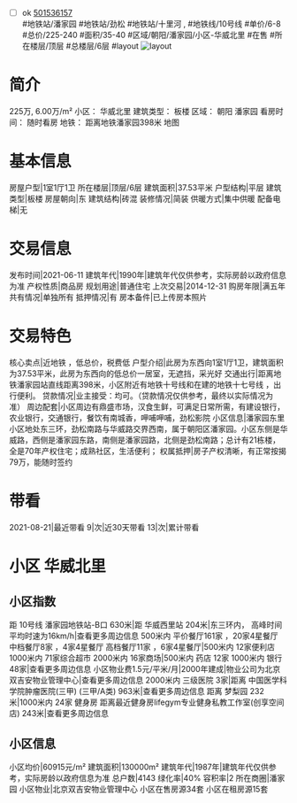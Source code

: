 - [ ] ok [501536157](https://bj.5i5j.com/ershoufang/501536157.html)  
 #地铁站/潘家园 #地铁站/劲松 #地铁站/十里河 ,  #地铁线/10号线
#单价/6-8 #总价/225-240 #面积/35-40   #区域/朝阳/潘家园/小区-华威北里 #在售 #所在楼层/顶层 #总楼层/6层 #layout 
![layout](http://image2a.5i5j.com/bdir/layout/1b407846347b4d7a892d34a090570065.JPG_P5.jpg) 
# 简介 
 225万,  6.00万/m² 
小区： 华威北里
建筑类型： 板楼
区域： 朝阳 潘家园
看房时间： 随时看房
地铁： 距离地铁潘家园398米 地图
# 基本信息 
 房屋户型|1室1厅1卫
所在楼层|顶层/6层
建筑面积|37.53平米
户型结构|平层
建筑类型|板楼
房屋朝向|东
建筑结构|砖混
装修情况|简装
供暖方式|集中供暖
配备电梯|无
# 交易信息 
 发布时间|2021-06-11
建筑年代|1990年|建筑年代仅供参考，实际房龄以政府信息为准
产权性质|商品房
规划用途|普通住宅
上次交易|2014-12-31
购房年限|满五年
共有情况|单独所有
抵押情况|有
房本备件|已上传房本照片
# 交易特色 
 核心卖点|近地铁 ，低总价，税费低
户型介绍|此房为东西向1室1厅1卫，建筑面积为37.53平米，此房为东西向的低总价一居室，无遮挡，采光好
交通出行|距离地铁潘家园站直线距离398米，小区附近有地铁十号线和在建的地铁十七号线 ，出行便利。
贷款情况|业主接受：均可。（贷款情况仅供参考，最终以实际情况为准）
周边配套|小区周边有鼎盛市场，汉食生鲜，可满足日常所需，有建设银行，农业银行，交通银行，餐饮有南城香，呷哺呷哺，劲松影院
小区信息|潘家园东里小区地处东三环，劲松南路与华威路交界西南，属于朝阳区潘家园。小区东侧是华威路，西侧是潘家园东路，南侧是潘家园路，北侧是劲松南路；总计有21栋楼，全是70年产权住宅；成熟社区，生活便利；
权属抵押|房子产权清晰，有正常按揭79万，能随时签约
# 带看 
 2021-08-21|最近带看	 9|次|近30天带看	 13|次|累计带看
# 小区 华威北里
## 小区指数 
 距 10号线 潘家园地铁站-B口 630米|距 华威西里站 204米|东三环内， 高峰时间平均时速为16km/h|查看更多周边信息
500米内 平价餐厅161家 ，20家4星餐厅
中档餐厅8家 ，4家4星餐厅
高档餐厅11家 ，6家4星餐厅|500米内 12家便利店
1000米内 71家综合超市
2000米内 16家商场|500米内 药店 12家
1000米内 银行 48家|查看更多周边信息
小区物业费1.5元/平米/月|2000年建成|物业公司为北京双吉安物业管理中心|查看更多周边信息
2000米内 三级医院 3家|距离 中国医学科学院肿瘤医院(三甲) (三甲/A类) 963米|查看更多周边信息
距离 梦梨园 232米|1000米内 24家 健身房
距离最近健身房lifegym专业健身私教工作室(创享空间店) 243米|查看更多周边信息
## 小区信息 
 小区均价|60915元/m²
建筑面积|130000m²
建筑年代|1987年|建筑年代仅供参考，实际房龄以政府信息为准
总户数|4143
绿化率|40%
容积率|2
所在商圈|潘家园
小区物业|北京双吉安物业管理中心
小区在售房源34套
小区在租房源15套
